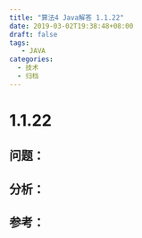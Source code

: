 ```yaml
---
title: "算法4 Java解答 1.1.22"
date: 2019-03-02T19:38:48+08:00
draft: false
tags:
   - JAVA
categories:
  - 技术
  - 归档
---
```



# 1.1.22

## 问题：


## 分析：


## 参考：


